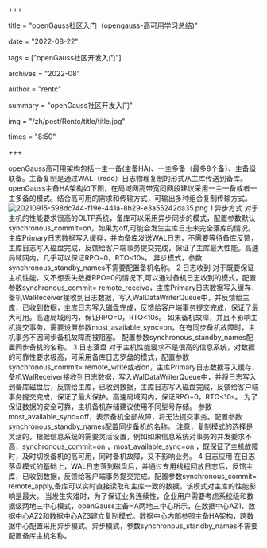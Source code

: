 +++

title = "openGauss社区入门（opengauss-高可用学习总结)"

date = "2022-08-22"

tags = ["openGauss社区开发入门"]

archives = "2022-08"

author = "rentc"

summary = "openGauss社区开发入门"

img = "/zh/post/Rentc/title/title.jpg"

times = "8:50"

+++

 
openGauss高可用架构包括一主一备(主备HA)、一主多备（最多8个备）、主备级联备。主备复制是通过WAL（redo）日志物理复制的形式从主库传送到备库。
openGauss主备HA架构如下图，在局域网高带宽同网段建议采用一主一备或者一主多备的模式。结合高可用的需求和传输方式，可输出多种组合复制传输方式。
![20210915-598dc744-f19e-441a-8b29-e3a55242da35.png](https://cdn.nlark.com/yuque/0/2022/png/29767082/1661124279073-2d7d6c17-b61b-44b3-b047-3b52ee1f3156.png#clientId=u9e92ef01-37ff-4&crop=0&crop=0&crop=1&crop=1&from=paste&height=265&id=u5e81bee0&margin=%5Bobject%20Object%5D&name=20210915-598dc744-f19e-441a-8b29-e3a55242da35.png&originHeight=331&originWidth=621&originalType=binary&ratio=1&rotation=0&showTitle=false&size=58738&status=done&style=none&taskId=u2cff9be4-597a-400c-9e6c-2d182751477&title=&width=496.8)
1 异步方式
对于主机的性能要求很高的OLTP系统，备库可以采用异步同步的模式，配置参数默认synchronous_commit=on，如果为off,可能会发生主库日志未完全落库的情况。主库Primary日志数据写入缓存，并向备库发送WAL日志，不需要等待备库反馈，主库日志写入磁盘完成，反馈给客户端事务提交完成，保证了主库最大性能。高速局域网内，几乎可以保证RPO=0，RTO<10s。
异步模式，参数synchronous_standby_names不需要配置备机名称。
2 日志收到
对于既要保证主机性能，又不想丢失数据RPO=0的情况下,可以通过备机日志收到的模式，配置参数synchronous_commit= remote_receive，主库Primary日志数据写入缓存，备机WalReceiver接收到日志数据，写入WalDataWriterQueue中，并反馈给主库，已收到数据，主库日志写入磁盘完成，反馈给客户端事务提交完成，保证了最大可用。高速局域网内，保证RPO=0，RTO<10s。
如果备机故障，并且不影响主机提交事务，需要设置参数most_available_sync=on，在有同步备机故障时，主机事务不因同步备机故障而被阻塞。
配置参数synchronous_standby_names配置同步备机的名称。
3 日志落盘
对于主机性能要求不是很高的信息系统，对数据的可靠性要求极高，可采用备库日志罗盘的模式，配置参数synchronous_commit= remote_write或者on，主库Primary日志数据写入缓存，备机WalReceiver接收到日志数据，写入WalDataWriterQueue中，并将日志写入到备库磁盘后，反馈给主库，已收到数据，主库日志写入磁盘完成，反馈给客户端事务提交完成，保证了最大保护。高速局域网内，保证RPO=0，RTO<10s。
为了保证数据的安全可靠，主机备机存储建议使用不同型号存储。
参数most_available_sync=off，表示备机全部故障，将无法提交事务。配置参数synchronous_standby_names配置同步备机的名称。
注意，复制模式的选择是灵活的，根据信息系统的需要灵活设置，例如如果信息系统对事务的并发要求不高，synchronous_commit=on ，most_available_sync=on ，既保证了主机故障时，及时切换备机的高可用，同时备机故障，又不影响业务。
4 日志应用
在日志落盘模式的基础上，WAL日志落到磁盘后，并通过专用线程回放日志后，反馈主库，已收到数据，反馈给客户端事务提交完成。配置参数synchronous_commit= remote_apply,备库可以实时直接读取和主库一致的数据，该模式对主库的性能影响是最大。
当发生灾难时，为了保证业务连续性，企业用户需要考虑系统级和数据级两地三中心模式，openGauss主备HA两地三中心所示，在数据中心AZ1、数据中心AZ2和数据中心AZ3建立复制模式。数据中心内部参照主备HA架构，跨数据中心配置采用异步模式。异步模式，参数synchronous_standby_names不需要配置备库主机名称。
